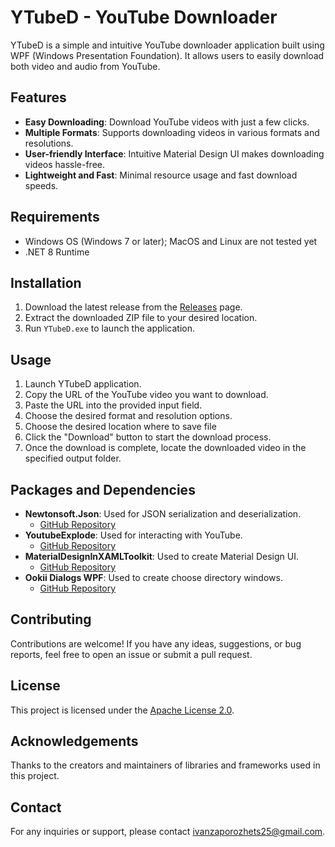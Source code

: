 # YTubeD - YouTube Downloader

YTubeD is a simple and intuitive YouTube downloader application built using WPF (Windows Presentation Foundation). It allows users to easily download both video and audio from YouTube.

## Features

- **Easy Downloading**: Download YouTube videos with just a few clicks.
- **Multiple Formats**: Supports downloading videos in various formats and resolutions.
- **User-friendly Interface**: Intuitive Material Design UI makes downloading videos hassle-free.
- **Lightweight and Fast**: Minimal resource usage and fast download speeds.

## Requirements

- Windows OS (Windows 7 or later); MacOS and Linux are not tested yet
- .NET 8 Runtime

## Installation

1. Download the latest release from the [Releases](https://github.com/vancoder1/YTubeD/releases) page.
2. Extract the downloaded ZIP file to your desired location.
3. Run `YTubeD.exe` to launch the application.

## Usage

1. Launch YTubeD application.
2. Copy the URL of the YouTube video you want to download.
3. Paste the URL into the provided input field.
4. Choose the desired format and resolution options.
5. Choose the desired location where to save file
6. Click the "Download" button to start the download process.
7. Once the download is complete, locate the downloaded video in the specified output folder.

## Packages and Dependencies

- **Newtonsoft.Json**: Used for JSON serialization and deserialization.
  - [GitHub Repository](https://github.com/JamesNK/Newtonsoft.Json)
- **YoutubeExplode**: Used for interacting with YouTube.
  - [GitHub Repository](https://github.com/Tyrrrz/YoutubeExplode)
- **MaterialDesignInXAMLToolkit**: Used to create Material Design UI.
  - [GitHub Repository](https://github.com/MaterialDesignInXAML/MaterialDesignInXamlToolkit)
- **Ookii Dialogs WPF**: Used to create choose directory windows.
  - [GitHub Repository](https://github.com/ookii-dialogs/ookii-dialogs-wpf)

## Contributing

Contributions are welcome! If you have any ideas, suggestions, or bug reports, feel free to open an issue or submit a pull request.

## License

This project is licensed under the [Apache License 2.0](LICENSE).

## Acknowledgements

Thanks to the creators and maintainers of libraries and frameworks used in this project.

## Contact

For any inquiries or support, please contact [ivanzaporozhets25@gmail.com](mailto:ivanzaporozhets25@gmail.com).

